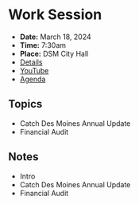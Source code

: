 # Work Session

- **Date:** March 18, 2024
- **Time:** 7:30am
- **Place:** DSM City Hall
- [Details](https://www.dsm.city/citycouncil_detail_T60_R2814.php)
- [YouTube](https://youtube.com/live/z2FK72UTKOE)
- [Agenda](https://councildocs.dsm.city/agendas/2024/20240318CouncilWorkSession.pdf)

## Topics

- Catch Des Moines Annual Update
- Financial Audit

## Notes

- Intro
- Catch Des Moines Annual Update
- Financial Audit
